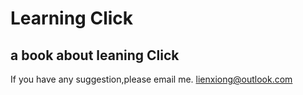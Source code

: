 # Learning Click 

##  a book about leaning Click
If you have any suggestion,please email me.   lienxiong@outlook.com


